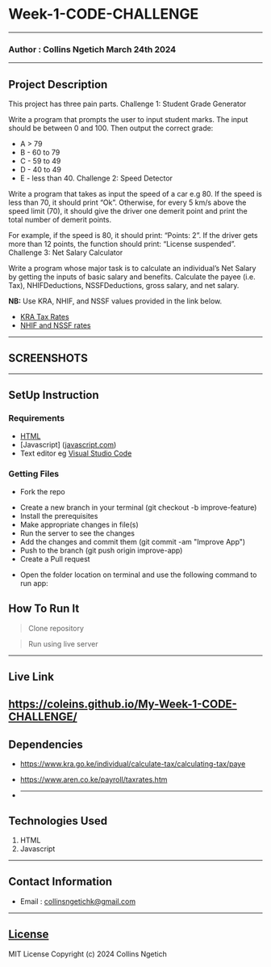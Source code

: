 # Week-1-CODE-CHALLENGE

---

### Author : Collins Ngetich March 24th 2024

---

## Project Description

This project has three pain parts.
Challenge 1: Student Grade Generator

Write a program that prompts the user to input student marks. The input should be between 0 and 100. Then output the correct grade:

- A > 79
- B - 60 to 79
- C - 59 to 49
- D - 40 to 49
- E - less than 40.
  Challenge 2: Speed Detector

Write a program that takes as input the speed of a car e.g 80. If the speed is less than 70, it should print “Ok”. Otherwise, for every 5 km/s above the speed limit (70), it should give the driver one demerit point and print the total number of demerit points.

For example, if the speed is 80, it should print: “Points: 2”. If the driver gets more than 12 points, the function should print: “License suspended”.
Challenge 3: Net Salary Calculator

Write a program whose major task is to calculate an individual’s Net Salary by getting the inputs of basic salary and benefits. Calculate the payee (i.e. Tax), NHIFDeductions, NSSFDeductions, gross salary, and net salary.

**NB:** Use KRA, NHIF, and NSSF values provided in the link below.

- [KRA Tax Rates](https://www.kra.go.ke/en/individual/calculate-tax/calculating-tax/paye)
- [NHIF and NSSF rates](https://www.aren.co.ke/payroll/taxrates.htm)

---

## SCREENSHOTS

---

## SetUp Instruction

### Requirements

- [HTML](html.com)
- [Javascript] ([javascript.com](https://www.javascript.com/))
- Text editor eg [Visual Studio Code](https://code.visualstudio.com/download)

### Getting Files

- Fork the repo

* Create a new branch in your terminal (git checkout -b improve-feature)
* Install the prerequisites
* Make appropriate changes in file(s)
* Run the server to see the changes
* Add the changes and commit them (git commit -am "Improve App")
* Push to the branch (git push origin improve-app)
* Create a Pull request

- Open the folder location on terminal and use the following command to run app:

## How To Run It

> Clone repository

> Run using live server

---

## Live Link

## https://coleins.github.io/My-Week-1-CODE-CHALLENGE/

## Dependencies

- https://www.kra.go.ke/individual/calculate-tax/calculating-tax/paye
- https://www.aren.co.ke/payroll/taxrates.htm

- ***

## Technologies Used

1. HTML
2. Javascript

---

## Contact Information

- Email : collinsngetichk@gmail.com

---

## [License](LICENSE)

MIT License
Copyright (c) 2024 Collins Ngetich

